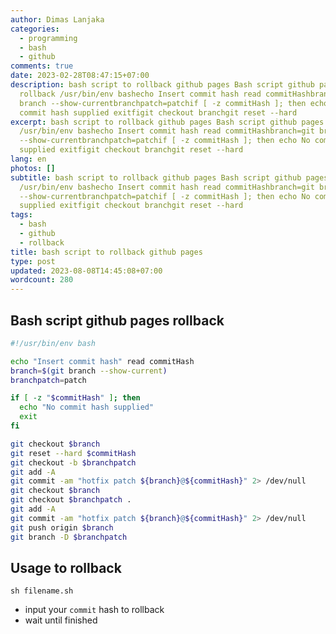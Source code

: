 ```yaml
---
author: Dimas Lanjaka
categories:
  - programming
  - bash
  - github
comments: true
date: 2023-02-28T08:47:15+07:00
description: bash script to rollback github pages Bash script github pages
  rollback /usr/bin/env bashecho Insert commit hash read commitHashbranch=git
  branch --show-currentbranchpatch=patchif [ -z commitHash ]; then echo No
  commit hash supplied exitfigit checkout branchgit reset --hard
excerpt: bash script to rollback github pages Bash script github pages rollback
  /usr/bin/env bashecho Insert commit hash read commitHashbranch=git branch
  --show-currentbranchpatch=patchif [ -z commitHash ]; then echo No commit hash
  supplied exitfigit checkout branchgit reset --hard
lang: en
photos: []
subtitle: bash script to rollback github pages Bash script github pages rollback
  /usr/bin/env bashecho Insert commit hash read commitHashbranch=git branch
  --show-currentbranchpatch=patchif [ -z commitHash ]; then echo No commit hash
  supplied exitfigit checkout branchgit reset --hard
tags:
  - bash
  - github
  - rollback
title: bash script to rollback github pages
type: post
updated: 2023-08-08T14:45:08+07:00
wordcount: 280
---
```


## Bash script github pages rollback

```bash
#!/usr/bin/env bash

echo "Insert commit hash" read commitHash
branch=$(git branch --show-current)
branchpatch=patch

if [ -z "$commitHash" ]; then
  echo "No commit hash supplied"
  exit
fi

git checkout $branch
git reset --hard $commitHash
git checkout -b $branchpatch
git add -A
git commit -am "hotfix patch ${branch}@${commitHash}" 2> /dev/null
git checkout $branch
git checkout $branchpatch .
git add -A
git commit -am "hotfix patch ${branch}@${commitHash}" 2> /dev/null
git push origin $branch
git branch -D $branchpatch
```

## Usage to rollback

```shell
sh filename.sh
```

- input your `commit` hash to rollback
- wait until finished